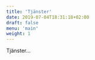 ```yaml
---
title: 'Tjänster'
date: 2019-07-04T18:31:18+02:00
draft: false
menu: 'main'
weight: 1
---
```


Tjänster...
